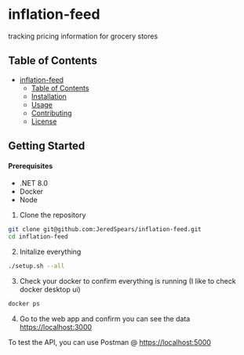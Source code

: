 # inflation-feed
tracking pricing information for grocery stores

## Table of Contents

- [inflation-feed](#inflation-feed)
  - [Table of Contents](#table-of-contents)
  - [Installation](#installation)
  - [Usage](#usage)
  - [Contributing](#contributing)
  - [License](#license)

## Getting Started

#### Prerequisites
- .NET 8.0
- Docker
- Node

1. Clone the repository
```bash
git clone git@github.com:JeredSpears/inflation-feed.git
cd inflation-feed
```

2. Initalize everything
```bash
./setup.sh --all
```

3. Check your docker to confirm everything is running (I like to check docker desktop ui)
```bash
docker ps
```

4. Go to the web app and confirm you can see the data
[https://localhost:3000](https://localhost:3000)

To test the API, you can use Postman @ [https://localhost:5000](https://localhost:5000)